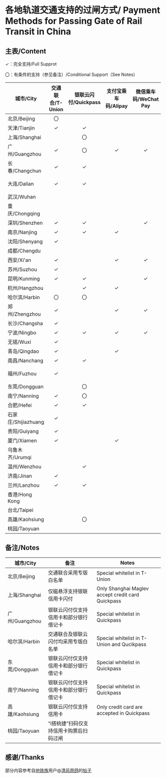 # 各地轨道交通支持的过闸方式/ Payment Methods for Passing Gate of Rail Transit in China
## 主表/Content
✓：完全支持/Full Supprot

〇：有条件的支持（参见备注）/Conditional Support（See Notes）

| 城市/City | 交通联合/T-Union | 银联云闪付/Quickpass | 支付宝乘车码/Alipay | 微信乘车码/WeChat Pay | 银联乘车码/Unionpay | 专用乘车码/Additional Apps |
| --------  | :-------------: | :----------------:  | :----------------: | :------------------: | :----------------: | :-------:|
| 北京/Beijing | 〇 | | | | | 亿通行 | 
| 天津/Tianjin | ✓ | ✓ | | | | 天津地铁 | |
| 上海/Shanghai | | 〇 | | | | Metro大都会 | |
| 广州/Guangzhou | ✓ | 〇 | ✓ | ✓ | | 广州地铁 | |
| 长春/Changchun | ✓ | ✓ | | | | | |
| 大连/Dalian | ✓ | ✓ | | | | 大连地铁e出行 | |
| 武汉/Wuhan | | | | | | Metro新时代 | |
| 重庆/Chongqing | | | | | |  | |
| 深圳/Shenzhen | ✓ | ✓ | | ✓ | | 深圳地铁 | |
| 南京/Nanjing | ✓ | ✓ | ✓ | | | 南京地铁 | |
| 沈阳/Shenyang | ✓ | | | | | 盛京通 | |
| 成都/Chengdu | | | | | ✓ | 天府通 | |
| 西安/Xi'an | ✓ | | ✓ | ✓ | | 西安地铁  |
| 苏州/Suzhou | ✓ | | | | | 苏e行 | |
| 昆明/Kunming | ✓ | ✓ | | ✓ | | 智慧通行 | |
| 杭州/Hangzhou | | ✓ | ✓ | | | 杭州地铁 | |
| 哈尔滨/Harbin | 〇 | 〇 | | | | 哈尔滨城市通 | |
| 郑州/Zhengzhou | ✓ | | ✓ | ✓ | | 郑州地铁商易行 | |
| 长沙/Changsha | ✓ | | | | | 长沙地铁 | |
| 宁波/Ningbo | ✓ | ✓ | ✓ | ✓ | | 宁波地铁 | |
| 无锡/Wuxi | ✓ | | | | | 码上行 | |
| 青岛/Qingdao | ✓ | | ✓ | | | 青岛地铁 | |
| 南昌/Nanchang | ✓ | ✓ | | | | 鹭鹭行 | |
| 福州/Fuzhou | ✓ | | | | | 福州地铁码上行 | |
| 东莞/Dongguan | | 〇 | | | | 东莞通 | |
| 南宁/Nanning | ✓ | 〇 | | | | 南宁轨道交通 | |
| 合肥/Hefei | ✓ | ✓ | | | | 合肥轨道 | |
| 石家庄/Shijiazhuang | ✓ | | | | | 石家庄轨道交通 | |
| 贵阳/Guiyang | ✓ | | | | | 贵阳地铁 | |
| 厦门/Xiamen | ✓ | | ✓ | | | 厦门地铁 | |
| 乌鲁木齐/Urumqi | | | | | | 乌鲁木齐地铁 | |
| 温州/Wenzhou | | ✓ | | | | 温州轨道 | |
| 济南/Jinan | ✓ | | | | | 济南地铁 | |
| 兰州/Lanzhou | ✓ | ✓ | | | | 兰州轨道 | |
| 香港/Hong Kong | | | | | | | |
| 台北/Taipei | | | | | | | |
| 高雄/Kaohsiung | | 〇 | | | | | |
| 桃园/Taoyuan | | | | | | i搭桃捷（〇） | |

## 备注/Notes
| 城市/City | 备注 | Notes |
| --------- | --- | ----- |
| 北京/Beijing | 交通联合采用专版白名单 | Special whitelist in T-Union |
| 上海/Shanghai | 仅磁悬浮支持银联信用卡闪付 | Only Shanghai Maglev accept credit card Quickpass|
| 广州/Guangzhou | 银联云闪付仅支持信用卡和部分银行借记卡 | Special whitelist in Quickpass |
| 哈尔滨/Harbin | 交通联合及银联云闪付均采用专版白名单 | Special whitelist in T-Union and Qucikpass |
| 东莞/Dongguan | 银联云闪付仅支持信用卡和部分银行借记卡 | Special whitelist in Quickpass |
| 南宁/Nanning | 银联云闪付仅支持信用卡和部分银行借记卡 | Special whitelist in Quickpass |
| 高雄/Kaohsiung | 银联云闪付仅支持信用卡 | Only credit card are accepted in Quickpass |
| 桃园/Taoyuan | “i搭桃捷”扫码仅支持信用卡购票后扫码过闸 | |

## 感谢/Thanks
部分内容参考自[地铁族](http://www.ditiezu.com/)用户@[清风雨鸽](http://www.ditiezu.com/space-uid-215526.html)的[帖子](http://www.ditiezu.com/thread-607166-1-1.html)

